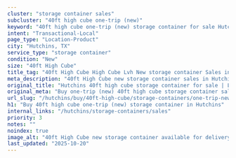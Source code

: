 ```yaml
---
cluster: "storage container sales"
subcluster: "40ft high cube one-trip (new)"
keyword: "40ft high cube one-trip (new) storage container for sale Hutchins, TX"
intent: "Transactional-Local"
page_type: "Location-Product"
city: "Hutchins, TX"
service_type: "storage container"
condition: "New"
size: "40ft High Cube"
title_tag: "40ft High Cube High Cube Lvh New storage container Sales in Hutchins | LC Container"
meta_description: "40ft High Cube new storage container sales in Hutchins. High cube containers with extra height. Fast delivery, competitive pricing. Serving storage containers area. Quote ID: 1Y6. Call (214) 524-4168 for your free quote today."
original_title: "Hutchins 40ft high cube storage container for sale | LC"
original_meta: "Buy one-trip (new) 40ft high cube storage container sale with local delivery in Hutchins, TX. LC Container — local Since 2003. Request a fast quote today."
url_slug: "/hutchins/buy/40ft-high-cube/storage-containers/one-trip-new"
h1: "Buy 40ft high cube one-trip (new) storage container in Hutchins"
internal_links: "/hutchins/storage-containers/sales"
priority: 3
notes: ""
noindex: true
image_alt: "40ft High Cube new storage container available for delivery in Hutchins"
last_updated: "2025-10-20"
---
```


<!-- TODO: Add unique city/inventory copy, images, and internal links here. -->
